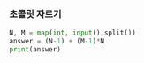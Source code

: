 ### 초콜릿 자르기

```python
N, M = map(int, input().split())
answer = (N-1) + (M-1)*N
print(answer)
```

